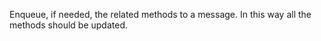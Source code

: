 Enqueue, if needed, the related methods to a message. 
In this way all the methods should be updated.